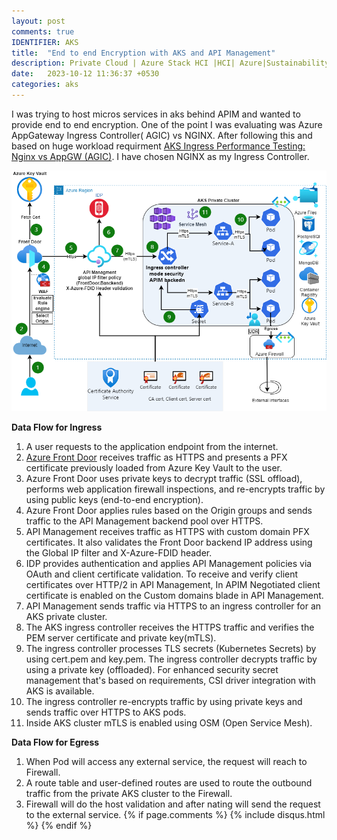 ```yaml
---
layout: post
comments: true
IDENTIFIER: AKS 
title:  "End to end Encryption with AKS and API Management"
description: Private Cloud | Azure Stack HCI |HCI| Azure|Sustainability |Intel
date:   2023-10-12 11:36:37 +0530
categories: aks
---
```

I was trying to host micros services in aks behind APIM and wanted to provide end to end encryption. One of the point I was evaluating was Azure AppGateway Ingress Controller( AGIC) vs NGINX. After following this and based on huge workload requirment [AKS Ingress Performance Testing: Nginx vs AppGW (AGIC)](https://techcommunity.microsoft.com/t5/fasttrack-for-azure/aks-ingress-perf-testing-nginx-vs-appgw-agic/ba-p/3706694). I have chosen NGINX as my Ingress Controller.

<img alt='aks' src='/assets/me-AKS.png'>

**Data Flow for Ingress**

1. A user requests to the application endpoint from the internet.
2. [Azure Front Door](https://azure.microsoft.com/en-us/products/frontdoor/) receives traffic as HTTPS and presents a PFX certificate previously loaded from Azure Key Vault to the user.
3. Azure Front Door uses private keys to decrypt traffic (SSL offload), performs web application firewall inspections, and re-encrypts traffic by using public keys (end-to-end encryption).
4. Azure Front Door applies rules based on the Origin groups and sends traffic to the API Management backend pool over HTTPS.
5. API Management receives traffic as HTTPS with custom domain PFX certificates. It also validates the Front Door backend IP address using the Global IP filter and X-Azure-FDID header.
6. IDP provides authentication and applies API Management policies via OAuth and client certificate validation. To receive and verify client certificates over HTTP/2 in API Management, In APIM Negotiated client certificate is enabled on the Custom domains blade in API Management.
7. API Management sends traffic via HTTPS to an ingress controller for an AKS private cluster.
8. The AKS ingress controller receives the HTTPS traffic and verifies the PEM server certificate and private key(mTLS).
9. The ingress controller processes TLS secrets (Kubernetes Secrets) by using cert.pem and key.pem. The ingress controller decrypts traffic by using a private key (offloaded). For enhanced security secret management that's based on requirements, CSI driver integration with AKS is available.
10. The ingress controller re-encrypts traffic by using private keys and sends traffic over HTTPS to AKS pods.
11. Inside AKS cluster mTLS is enabled using OSM (Open Service Mesh).

**Data Flow for Egress**

1. When Pod will access any external service, the request will reach to Firewall.
2. A route table and user-defined routes are used to route the outbound traffic from the private AKS cluster to the Firewall.
3. Firewall will do the host validation and after nating will send the request to the external service.
{% if page.comments %} {% include disqus.html %} {% endif %}
